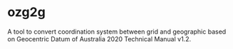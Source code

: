 # ozg2g
A tool to convert coordination system between grid and geographic based on Geocentric Datum of Australia 2020 Technical Manual v1.2.

